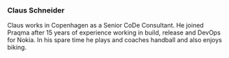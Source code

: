---
---
### Claus Schneider

Claus works in Copenhagen as a Senior CoDe Consultant. He joined Praqma after 15 years of experience working in build, release and DevOps for Nokia. In his spare time he plays and coaches handball and also enjoys biking.